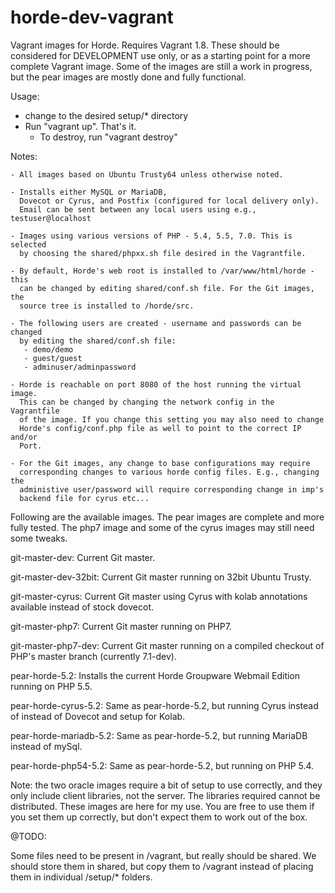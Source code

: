 horde-dev-vagrant
=================

Vagrant images for Horde. Requires Vagrant 1.8. These should be considered for
DEVELOPMENT use only, or as a starting point for a more complete Vagrant image.
Some of the images are still a work in progress, but the pear images are mostly
done and fully functional.

Usage:
  - change to the desired setup/* directory
  - Run "vagrant up". That's it.
    - To destroy, run "vagrant destroy"

Notes:

    - All images based on Ubuntu Trusty64 unless otherwise noted.

    - Installs either MySQL or MariaDB,
      Dovecot or Cyrus, and Postfix (configured for local delivery only).
      Email can be sent between any local users using e.g., testuser@localhost

    - Images using various versions of PHP - 5.4, 5.5, 7.0. This is selected
      by choosing the shared/phpxx.sh file desired in the Vagrantfile.

    - By default, Horde's web root is installed to /var/www/html/horde - this
      can be changed by editing shared/conf.sh file. For the Git images, the
      source tree is installed to /horde/src.

    - The following users are created - username and passwords can be changed
      by editing the shared/conf.sh file:
       - demo/demo
       - guest/guest
       - adminuser/adminpassword

    - Horde is reachable on port 8080 of the host running the virtual image.
      This can be changed by changing the network config in the Vagrantfile
      of the image. If you change this setting you may also need to change
      Horde's config/conf.php file as well to point to the correct IP and/or
      Port.

    - For the Git images, any change to base configurations may require
      corresponding changes to various horde config files. E.g., changing the
      administive user/password will require corresponding change in imp's
      backend file for cyrus etc...

Following are the available images. The pear images are complete and more fully
tested. The php7 image and some of the cyrus images may still need some tweaks.

git-master-dev:         Current Git master.

git-master-dev-32bit:   Current Git master running on 32bit Ubuntu Trusty.

git-master-cyrus:       Current Git master using Cyrus with kolab
                        annotations available instead of stock dovecot.

git-master-php7:        Current Git master running on PHP7.

git-master-php7-dev:    Current Git master running on a compiled checkout of
                        PHP's master branch (currently 7.1-dev).

pear-horde-5.2:         Installs the current Horde Groupware Webmail Edition
                        running on PHP 5.5.

pear-horde-cyrus-5.2:   Same as pear-horde-5.2, but running Cyrus instead of
                        instead of Dovecot and setup for Kolab.

pear-horde-mariadb-5.2: Same as pear-horde-5.2, but running MariaDB instead of
                        mySql.

pear-horde-php54-5.2:   Same as pear-horde-5.2, but running on PHP 5.4.

Note: the two oracle images require a bit of setup to use correctly, and they
only include client libraries, not the server. The libraries required cannot be
distributed. These images are here for my use. You are free to use them if you
set them up correctly, but don't expect them to work out of the box.



@TODO:

Some files need to be present in /vagrant, but really should be shared. We
should store them in shared, but copy them to /vagrant instead of placing them
in individual /setup/* folders.